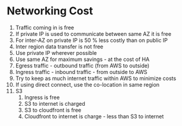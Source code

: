 # Networking Cost

1. Traffic coming in is free
2. If private IP is used to communicate between same AZ it is free
3. For inter-AZ on private IP is 50 % less costly than on public IP
4. Inter region data transfer is not free
5. Use private IP wherever possible
6. Use same AZ for maximum savings - at the cost of HA
7. Egress traffic - outbound traffic (from AWS to outside)
8. Ingress traffic - inbound traffic - from outside to AWS
9. Try to keep as much internet traffic within AWS to minimize costs
10. If using direct connect, use the co-location in same region
11. S3
    1. Ingress is free
    2. S3 to internet is charged
    3. S3 to cloudfront is free
    4. Cloudfront to internet is charge - less than S3 to internet
